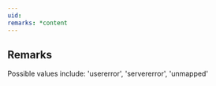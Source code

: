 ```yaml
---
uid: 
remarks: *content
---
```

## Remarks  
 Possible values include: 'usererror', 'servererror', 'unmapped'